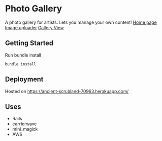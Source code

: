 # Photo Gallery

A photo gallery for artists.  Lets you manage your own content!
[Home page](https://raw.githubusercontent.com/moogsG/photogall/master/docs/Screenshot%20from%202017-10-17%2009-39-53.png)
[Image uploader](https://raw.githubusercontent.com/moogsG/photogall/master/docs/Screenshot%20from%202017-10-17%2009-41-50.png)
[Gallery View](https://raw.githubusercontent.com/moogsG/photogall/master/docs/Screenshot%20from%202017-10-17%2009-42-28.png)

## Getting Started

Run bundle install
```
bundle install
```

## Deployment

Hosted on https://ancient-scrubland-70963.herokuapp.com/

## Uses

* Rails
* carrierwave
* mini_magick
* AWS
